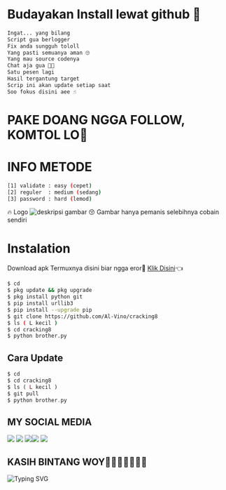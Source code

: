 # Budayakan Install lewat github 🖕
```php
Ingat... yang bilang
Script gua berlogger
Fix anda sungguh tololl
Yang pasti semuanya aman 🙄
Yang mau source codenya
Chat aja gua 🙇🙇
Satu pesen lagi
Hasil tergantung target
Scrip ini akan update setiap saat 
Soo fokus disini aee ☝️
```
# PAKE DOANG NGGA FOLLOW, KOMTOL LO🗿
# INFO METODE
```bash
[1] validate : easy (cepet)
[2] reguler  : medium (sedang)
[3] password : hard (lemod)
```
🔥 Logo
![deskripsi gambar](https://i.ibb.co/8x16bwt/Screenshot-2022-08-27-06-13-01-918-com-termux.png)
😚 Gambar hanya pemanis selebihnya cobain sendiri
# Instalation
Download apk Termuxnya disini biar ngga eror🌟
[Klik Disini](https://f-droid.org/repo/com.termux_117.apk)👈
```bash
$ cd
$ pkg update && pkg upgrade
$ pkg install python git
$ pip install urllib3
$ pip install --upgrade pip
$ git clone https://github.com/Al-Vino/cracking8
$ ls ( L kecil )
$ cd cracking8
$ python brother.py
```
## Cara Update
```php
$ cd
$ cd cracking8
$ ls ( L kecil )
$ git pull
$ python brother.py
```
## MY SOCIAL MEDIA 
[![](https://img.shields.io/badge/Github-black?logo=Github&logoColor=black&labelColor=white)](https://github.com/Al-Vino) [![](https://img.shields.io/badge/Twitter-blue?logo=Twitter&logoColor=White&labelColor=white)](https://mobile.twitter.com/AdjAlvino)
[![](https://img.shields.io/badge/Facebook-blue?logo=Facebook&logoColor=blue&labelColor=white)](https://www.facebook.com/Alvin0Xy.io)[![](https://img.shields.io/badge/Instagram-red?logo=Instagram&logoColor=red&labelColor=white)](https://www.instagram.com/mhff_xy) [![](https://img.shields.io/badge/Whatsapp-CHAT-red?logo=Whatsapp&logoColor=Brightgreen&labelColor=white)](https://wa.me/17154739342text=Halo+kak+alvino+ganteng)
## KASIH BINTANG WOY🌟🌟🌟🌟🌟🌟🌟
![Typing SVG](https://readme-typing-svg.herokuapp.com?lines=Selamat+Bersenang-senang....!+)
